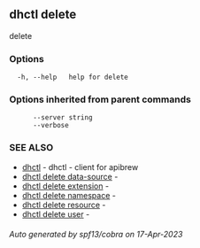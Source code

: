 ## dhctl delete

delete

### Options

```
  -h, --help   help for delete
```

### Options inherited from parent commands

```
      --server string   
      --verbose         
```

### SEE ALSO

* [dhctl](dhctl.md)	 - dhctl - client for apibrew
* [dhctl delete data-source](dhctl_delete_data-source.md)	 - 
* [dhctl delete extension](dhctl_delete_extension.md)	 - 
* [dhctl delete namespace](dhctl_delete_namespace.md)	 - 
* [dhctl delete resource](dhctl_delete_resource.md)	 - 
* [dhctl delete user](dhctl_delete_user.md)	 - 

###### Auto generated by spf13/cobra on 17-Apr-2023
